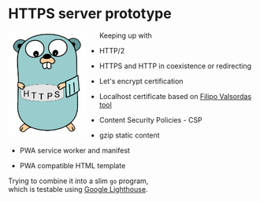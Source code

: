 # HTTPS server prototype

<img src="./static/img/mascot.png" style="float: left; width:8%; min-width: 160px; max-width: 22%; margin-right:5%; margin-bottom: 2%;"> 

Keeping up with

* HTTP/2

* HTTPS and HTTP in coexistence or redirecting

* Let's encrypt certification

* Localhost certificate based on [Filipo Valsordas tool](https://github.com/FiloSottile/mkcert)

* Content Security Policies - CSP

* gzip static content

* PWA service worker and manifest

* PWA compatible HTML template

Trying to combine it into a slim `go` program,  
which is testable using [Google Lighthouse](https://github.com/GoogleChrome/Lighthouse).

